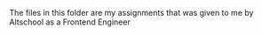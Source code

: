 The files in this folder are my assignments that was given to me by Altschool as a Frontend Engineer
